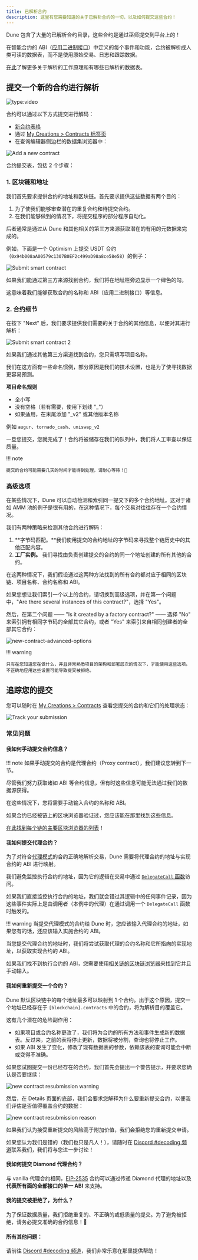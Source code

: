 ```yaml
---
title: 已解析合约
description: 这里有您需要知道的关于已解析合约的一切，以及如何提交这些合约！
---
```


Dune 包含了大量的已解析合约目录，这些合约是通过巫师提交到平台上的！

在智能合约的 ABI（[应用二进制接口](https://www.alchemy.com/overviews/what-is-an-abi-of-a-smart-contract-examples-and-usage)）中定义的每个事件和功能，合约被解析成人类可读的数据表，而不是使用原始交易、日志和跟踪数据。

[在此](../../tables/decoded/)了解更多关于解析的工作原理和有哪些已解析的数据表。

## 提交一个新的合约进行解析

![type:video](https://www.youtube.com/embed/4v9zEYZvv34)

合约可以通过以下方式提交进行解码：

- [新合约表格](https://dune.com/contracts/new)
- 通过 [My Creations > Contracts 标签页](https://dune.com/browse/contracts/authored)
- 在查询编辑器侧边栏的数据集浏览器中：

![Add a new contract](images/add-new-contract-link.png)

合约提交表，包括 2 个步骤：

### 1. 区块链和地址

我们首先要求提供合约的地址和区块链。首先要求提供这些数据有两个目的：

1. 为了使我们能够审查潜在的重复合约和待提交合约。
2. 在我们能够做到的情况下，将提交程序的部分程序自动化。

后者通常是通过从 Dune 和其他相关的第三方来源获取潜在的有用的元数据来完成的。

例如，下面是一个 Optimism 上提交 USDT 合约（`0x94b008aA00579c1307B0EF2c499aD98a8ce58e58`）的例子：

![Submit smart contract](images/submit-smart-contract.png)

如果我们能通过第三方来源找到合约，我们将在地址栏旁边显示一个绿色的勾。

这意味着我们能够获取合约的名称和 ABI（应用二进制接口）等信息。

### 2. 合约细节

在按下 "Next" 后，我们要求提供我们需要的关于合约的其他信息，以便对其进行解析：

![Submit smart contract 2](images/submit-smart-contract-2.png)

如果我们通过其他第三方渠道找到合约，您只需填写项目名称。

我们在这方面有一些命名惯例，部分原因是我们的技术设置，也是为了使寻找数据更容易预测。

**项目命名规则**

- 全小写
- 没有空格（若有需要，使用下划线 "_"）
- 如果适用，在末尾添加 "_v2" 或其他版本名称

例如 `augur`、`tornado_cash`、`uniswap_v2`

一旦您提交，您就完成了！合约将被储存在我们的队列中，我们将人工审查以保证质量。

!!! note
    
    提交的合约可能需要几天的时间才能得到处理，请耐心等待！🙏

### 高级选项

在某些情况下，Dune 可以自动检测和索引同一提交下的多个合约地址。这对于诸如 AMM 池的例子是很有用的，在这种情况下，每个交易对往往存在一个合约情况。

我们有两种策略来检测其他合约进行解码：

1. **字节码匹配。**我们使用提交的合约地址的字节码来寻找整个链历史中的其他匹配内容。
2. **工厂实例。** 我们寻找由负责创建提交的合约的同一个地址创建的所有其他的合约。

在这两种情况下，我们假设通过这两种方法找到的所有合约都对应于相同的区块链、项目名称、合约名称和 ABI。

如果您想让我们索引一个以上的合约，请切换到高级选项，并在第一个问题中，"Are there several instances of this contract?"，选择 "Yes"。

然后，在第二个问题 —— "Is it created by a factory contract?" —— 选择 "No" 来索引拥有相同字节码的全部其它合约，或者 "Yes" 来索引来自相同创建者的全部其它合约：

![new-contract-advanced-options](images/new-contract-advanced-options.png)

!!! warning

    只有在您知道您在做什么，并且非常熟悉项目的架构和部署层次的情况下，才能使用这些选项。不正确地应用这些设置可能导致提交被拒绝。

## 追踪您的提交

您可以随时在 [My Creations > Contracts](https://dune.com/browse/contracts/authored) 查看您提交的合约和它们的处理状态：

![Track your submission](images/track-your-submission.png)

### 常见问题

#### 我如何手动提交合约信息？

!!! note
    如果手动提交的合约是代理合约（Proxy contract），我们建议您转到下一节。

尽管我们努力获取诸如 ABI 等合约信息，但有时这些信息可能无法通过我们的数据源获得。

在这些情况下，您将需要手动输入合约的名称和 ABI。

如果合约已经被链上的区块浏览器验证过，您应该能在那里找到这些信息。

[在此找到每个链的主要区块浏览器的列表](../reference/wizard-tools/blockchain-explorers.md)！

#### 我如何提交代理合约？

为了对符合[代理模式](https://blog.openzeppelin.com/proxy-patterns/)的合约正确地解析交易，Dune 需要将代理合约的地址与实现合约的 ABI 进行映射。

我们避免监控执行合约的地址，因为它的逻辑在交易中通过 [`DelegateCall` 函数](https://medium.com/coinmonks/delegatecall-calling-another-contract-function-in-solidity-b579f804178c)访问。

如果我们直接监控执行合约的地址，我们就会错过其逻辑中的任何事件记录，因为这些事件实际上是由调用者（本例中的代理）在通过调用一个 `DelegateCall` 函数时触发的。

!!! warning
    当提交代理模式的合约给 Dune 时，您应该输入代理合约的地址，如果您有的话，还应该输入实施合约的 ABI。

当您提交代理合约的地址时，我们将尝试获取代理的合约名称和它所指向的实现地址，以获取实现合约的 ABI。

如果我们找不到执行合约的 ABI，您需要使用[相关链的区块链浏览器](../reference/wizard-tools/blockchain-explorers.md)来找到它并且手动输入。

#### 我如何重新提交一个合约？

Dune 默认区块链中的每个地址最多可以映射到 1 个合约。出于这个原因，提交一个地址已经存在于 `[blockchain].contracts` 中的合约，将为解析目的覆盖它。

这有几个潜在的危险副作用：

- 如果项目或合约名称更改了，我们将为合约的所有方法和事件生成新的数据表。反过来，之前的表将停止更新，数据将被分割，查询也将停止工作。
- 如果 ABI 发生了变化，修改了现有数据表的参数，依赖该表的查询可能会中断或变得不准确。

如果您试图提交一份已经存在的合约，我们首先会提出一个警告提示，并要求您确认是否要继续：

![new contract resubmission warning](images/new-contract-resubmission%20warning.png)

然后，在 Details 页面的底部，我们会要求您解释为什么要重新提交合约，以便我们评估是否值得覆盖合约的数据：

![new contract resubmission reason](images/new-contract-resubmission-reason.png)

如果我们认为接受重新提交的风险高于附加价值，我们会拒绝您的重新提交申请。

如果您认为我们是错的（我们也只是凡人！），请随时在 [Discord #decoding 频道](https://discord.com/channels/757637422384283659/850326962152538122)联系我们，我们将与您进一步讨论！

#### 我如何提交 Diamond 代理合约？

与 vanilla 代理合约相同，[EIP-2535](https://eips.ethereum.org/EIPS/eip-2535) 合约可以通过传递 Diamond 代理的地址以及**代表所有面的全部接口的单一 ABI** 来支持。

#### 我的提交被拒绝了，为什么？

为了保证数据质量，我们拒绝重复的、不正确的或低质量的提交。为了避免被拒绝，请务必提交准确的合约信息！🙏

#### 所有其他问题：

请前往 [Discord #decoding 频道](https://discord.com/channels/757637422384283659/850326962152538122)，我们非常乐意在那里提供帮助！
